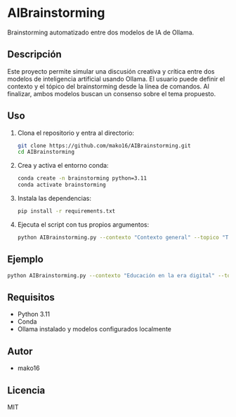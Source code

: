 # AIBrainstorming

Brainstorming automatizado entre dos modelos de IA de Ollama.

## Descripción
Este proyecto permite simular una discusión creativa y crítica entre dos modelos de inteligencia artificial usando Ollama. El usuario puede definir el contexto y el tópico del brainstorming desde la línea de comandos. Al finalizar, ambos modelos buscan un consenso sobre el tema propuesto.

## Uso
1. Clona el repositorio y entra al directorio:
   ```sh
   git clone https://github.com/mako16/AIBrainstorming.git
   cd AIBrainstorming
   ```
2. Crea y activa el entorno conda:
   ```sh
   conda create -n brainstorming python=3.11
   conda activate brainstorming
   ```
3. Instala las dependencias:
   ```sh
   pip install -r requirements.txt
   ```
4. Ejecuta el script con tus propios argumentos:
   ```sh
   python AIBrainstorming.py --contexto "Contexto general" --topico "Tópico del brainstorming"
   ```

## Ejemplo
```sh
python AIBrainstorming.py --contexto "Educación en la era digital" --topico "¿Cómo reinventar la educación para niños usando IA?"
```

## Requisitos
- Python 3.11
- Conda
- Ollama instalado y modelos configurados localmente

## Autor
- mako16

## Licencia
MIT
